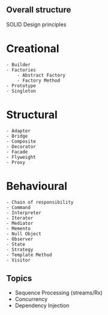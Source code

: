 ## Overall structure 

SOLID Design principles 

# Creational 
    - Builder
    - Factories 
        - Abstract Factory 
        - Factory Method 
    - Prototype 
    - Singleton 

# Structural
    - Adapter 
    - Bridge
    - Composite
    - Decorator
    - Facade
    - Flyweight
    - Proxy

# Behavioural
    - Chain of responsibility 
    - Command 
    - Interpreter 
    - Iterator 
    - Mediator
    - Memento
    - Null Object
    - Observer
    - State 
    - Strategy
    - Template Method
    - Visitor

## Topics 
- Sequence Processing (streams/Rx)
- Concurrency
- Dependency Injection 